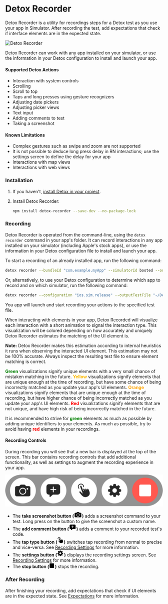 # Detox Recorder

Detox Recorder is a utility for recordings steps for a Detox test as you use your app in Simulator. After recording the test, add expectations that check if interface elements are in the expected state.

![Detox Recorder](Documentation/Resources/Presentation.gif "Detox Recorder")

Detox Recorder can work with any app installed on your simulator, or use the information in your Detox configuration to install and launch your app.

#### Supported Detox Actions

- Interaction with system controls
- Scrolling
- Scroll to top
- Taps and long presses using gesture recognizers
- Adjusting date pickers
- Adjusting picker views
- Text input
- Adding comments to test
- Taking a screenshot

#### Known Limitations

- Complex gestures such as swipe and zoom are not supported
- It is not possible to deduce long press delay in RN interactions; use the settings screen to define the delay for your app
- Interactions with map views
- Interactions with web views

### Installation

1. If you haven't, [install Detox in your project](https://github.com/wix/Detox/blob/master/docs/Introduction.GettingStarted.md).

2. Install Detox Recorder:

   ```bash
   npm install detox-recorder --save-dev --no-package-lock
   ```

### Recording

Detox Recorder is operated from the command-line, using the `detox recorder` command in your app's folder. It can record interactions in any app installed on your simulator (including Apple's stock apps), or use the information in your Detox configuration file to install and launch your app.

To start a recording of an already installed app, run the following command:

```bash
detox recorder --bundleId "com.example.myApp" --simulatorId booted --outputTestFile "~/Desktop/RecordedTest.js" --testName "My Recorded Test" --record
```

Or, alternatively, to use your Detox configuration to determine which app to record and on which simulator, run the following command:

```bash
detox recorder --configuration "ios.sim.release" --outputTestFile "~/Desktop/RecordedTest.js" --testName "My Recorded Test" --record
```

You app will launch and start recording your actions to the specified test file.

When interacting with elements in your app, Detox Recorded will visualize each interaction with a short animation to signal the interaction type. This visualization will be colored depending on how accurately and uniquely Detox Recorder estimates the matching of the UI element is.

**Note:** Detox Recorder makes this estimation according to internal heuristics it runs when observing the interacted UI element. This estimation may not be 100% accurate. Always inspect the resulting test file to ensure element matching is correct.

<span style="color:green">**Green**</span> visualizations signify unique elements with a very small chance of mistaken matching in the future.
<span style="color:#fcba03">**Yellow**</span> visualizations signify elements that are unique enough at the time of recording, but have some chance of being incorrectly matched as you update your app's UI elements.
<span style="color:orange">**Orange**</span> visualizations signify elements that are unique enough at the time of recording, but have higher chance of being incorrectly matched as you update your app's UI elements.
<span style="color:red">**Red**</span> visualizations signify elements that are not unique, and have high risk of being incorrectly matched in the future.

It is recommended to strive for <span style="color:green">**green**</span> elements as much as possible by adding unique identifiers to your elements. As much as possible, try to avoid having <span style="color:red">**red**</span> elements in your recordings.

#### Recording Controls

During recording you will see that a new bar is displayed at the top of the screen. This bar contains recording controls that add additional functionality, as well as settings to augment the recording experience in your app.



![Recording Controls](Documentation/Resources/RecordingBar.png "Recording Controls")



- The **take screenshot button (![](Documentation/Resources/ScreenshotButton.png))** adds a screenshot command to your test. Long press on the button to give the screenshot a custom name.
- The **add comment button (![](Documentation/Resources/AddCommentButton.png))** adds a comment to your recorded test's code.
- The **tap type button (![](Documentation/Resources/TapTypeButton.png))** switches tap recording from normal to precise and vice-versa. See [Recording Settings](Documentation/RecordingSettings.md) for more information.
- The **settings button (![](Documentation/Resources/SettingsButton.png))** displays the recording settings screen. See [Recording Settings](Documentation/RecordingSettings.md) for more information.
- The **stop button (![](Documentation/Resources/StopButton.png))** stops the recording.

### After Recording

After finishing your recording, add expectations that check if UI elements are in the expected state. See [Expectations](https://github.com/wix/Detox/blob/master/docs/APIRef.Expect.md) for more information.